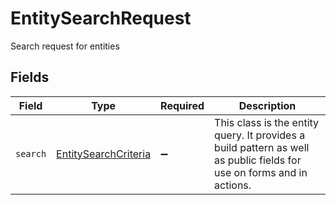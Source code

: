 # EntitySearchRequest

Search request for entities


## Fields

| Field                                                                                                                 | Type                                                                                                                  | Required                                                                                                              | Description                                                                                                           |
| --------------------------------------------------------------------------------------------------------------------- | --------------------------------------------------------------------------------------------------------------------- | --------------------------------------------------------------------------------------------------------------------- | --------------------------------------------------------------------------------------------------------------------- |
| `search`                                                                                                              | [EntitySearchCriteria](../../models/shared/entitysearchcriteria.md)                                                   | :heavy_minus_sign:                                                                                                    | This class is the entity query. It provides a build pattern as well as public fields for use on forms and in actions. |